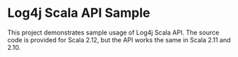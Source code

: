 # Log4j Scala API Sample

This project demonstrates sample usage of Log4j Scala API. The source code is
provided for Scala 2.12, but the API works the same in Scala 2.11 and 2.10.